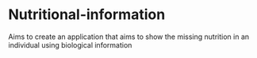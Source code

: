 # Nutritional-information
Aims to create an application that aims to show the missing nutrition in an individual using biological information 

